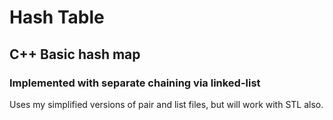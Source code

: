 # Hash Table
## C++ Basic hash map
### Implemented with separate chaining via linked-list

Uses my simplified versions of pair and list files, but will work with STL also.
